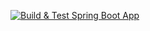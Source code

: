 [![Build & Test Spring Boot App](https://github.com/0-Mark-Allen-0/Week1-SpringBoot/actions/workflows/build.yaml/badge.svg)](https://github.com/0-Mark-Allen-0/Week1-SpringBoot/actions/workflows/build.yaml)
